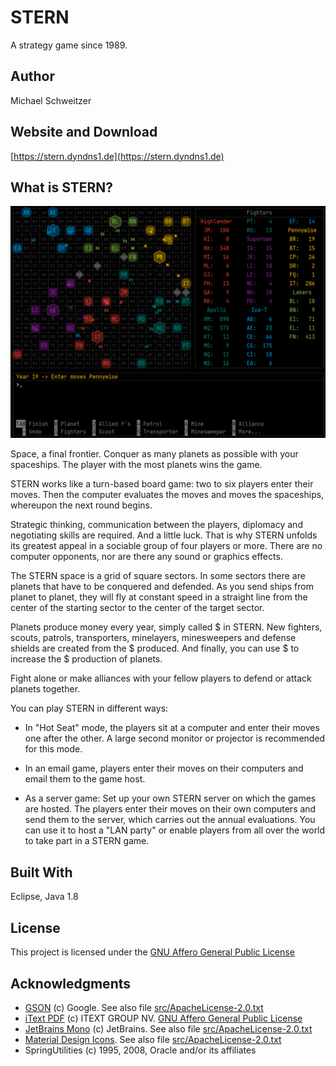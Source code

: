 # STERN

A strategy game since 1989.

## Author

Michael Schweitzer

## Website and Download

[https://stern.dyndns1.de](https://stern.dyndns1.de)

## What is STERN?

![STERN](sternEN.png)

Space, a final frontier. Conquer as many planets as possible with your spaceships. The player with the most planets wins the game.

STERN works like a turn-based board game: two to six players enter their moves. Then the computer evaluates the moves and moves the spaceships, whereupon the next round begins.

Strategic thinking, communication between the players, diplomacy and negotiating skills are required. And a little luck. That is why STERN unfolds its greatest appeal in a sociable group of four players or more. There are no computer opponents, nor are there any sound or graphics effects.

The STERN space is a grid of square sectors. In some sectors there are planets that have to be conquered and defended. As you send ships from planet to planet, they will fly at constant speed in a straight line from the center of the starting sector to the center of the target sector.

Planets produce money every year, simply called $ in STERN. New fighters, scouts, patrols, transporters, minelayers, minesweepers and defense shields are created from the $ produced. And finally, you can use $ to increase the $ production of planets.

Fight alone or make alliances with your fellow players to defend or attack planets together.

You can play STERN in different ways:

* In "Hot Seat" mode, the players sit at a computer and enter their moves one after the other. A large second monitor or projector is recommended for this mode.

* In an email game, players enter their moves on their computers and email them to the game host.

* As a server game: Set up your own STERN server on which the games are hosted. The players enter their moves on their own computers and send them to the server, which carries out the annual evaluations. You can use it to host a "LAN party" or enable players from all over the world to take part in a STERN game.

## Built With

Eclipse, Java 1.8

## License

This project is licensed under the [GNU Affero General Public License](http://www.gnu.org/licenses/agpl-3.0.de.html)

## Acknowledgments

* [GSON](https://github.com/google/gson/blob/master/LICENSE) (c) Google. See also file [src/ApacheLicense-2.0.txt](src/ApacheLicense-2.0.txt)
* [iText PDF](http://www.gnu.org/licenses/agpl-3.0.de.html) (c) ITEXT GROUP NV. [GNU Affero General Public License](http://www.gnu.org/licenses/agpl-3.0.de.html)
* [JetBrains Mono](https://www.jetbrains.com) (c) JetBrains. See also file [src/ApacheLicense-2.0.txt](src/ApacheLicense-2.0.txt)
* [Material Design Icons](https://material.io/resources/icons/?style=baseline). See also file [src/ApacheLicense-2.0.txt](src/ApacheLicense-2.0.txt)
* SpringUtilities (c) 1995, 2008, Oracle and/or its affiliates
